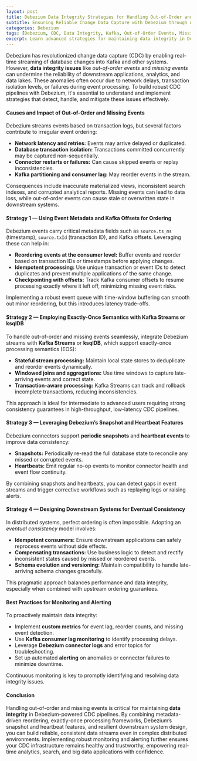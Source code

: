 ```yaml
---
layout: post
title: Debezium Data Integrity Strategies for Handling Out-of-Order and Missing Events
subtitle: Ensuring Reliable Change Data Capture with Debezium through Advanced Event Ordering and Recovery Techniques
categories: Debezium
tags: [Debezium, CDC, Data Integrity, Kafka, Out-of-Order Events, Missing Events, Big Data, Stream Processing]
excerpt: Learn advanced strategies for maintaining data integrity in Debezium by effectively handling out-of-order and missing events to ensure accurate change data capture and stream processing.
---
```

Debezium has revolutionized change data capture (CDC) by enabling real-time streaming of database changes into Kafka and other systems. However, **data integrity issues** like *out-of-order events* and *missing events* can undermine the reliability of downstream applications, analytics, and data lakes. These anomalies often occur due to network delays, transaction isolation levels, or failures during event processing. To build robust CDC pipelines with Debezium, it's essential to understand and implement strategies that detect, handle, and mitigate these issues effectively.

#### Causes and Impact of Out-of-Order and Missing Events

Debezium streams events based on transaction logs, but several factors contribute to irregular event ordering:

- **Network latency and retries:** Events may arrive delayed or duplicated.
- **Database transaction isolation:** Transactions committed concurrently may be captured non-sequentially.
- **Connector restarts or failures:** Can cause skipped events or replay inconsistencies.
- **Kafka partitioning and consumer lag:** May reorder events in the stream.

Consequences include inaccurate materialized views, inconsistent search indexes, and corrupted analytical reports. Missing events can lead to data loss, while out-of-order events can cause stale or overwritten state in downstream systems.

#### Strategy 1 — Using Event Metadata and Kafka Offsets for Ordering

Debezium events carry critical metadata fields such as `source.ts_ms` (timestamp), `source.txId` (transaction ID), and Kafka offsets. Leveraging these can help in:

- **Reordering events at the consumer level:** Buffer events and reorder based on transaction IDs or timestamps before applying changes.
- **Idempotent processing:** Use unique transaction or event IDs to detect duplicates and prevent multiple applications of the same change.
- **Checkpointing with offsets:** Track Kafka consumer offsets to resume processing exactly where it left off, minimizing missing event risks.

Implementing a robust event queue with time-window buffering can smooth out minor reordering, but this introduces latency trade-offs.

#### Strategy 2 — Employing Exactly-Once Semantics with Kafka Streams or ksqlDB

To handle out-of-order and missing events seamlessly, integrate Debezium streams with **Kafka Streams** or **ksqlDB**, which support exactly-once processing semantics (EOS):

- **Stateful stream processing:** Maintain local state stores to deduplicate and reorder events dynamically.
- **Windowed joins and aggregations:** Use time windows to capture late-arriving events and correct state.
- **Transaction-aware processing:** Kafka Streams can track and rollback incomplete transactions, reducing inconsistencies.

This approach is ideal for intermediate to advanced users requiring strong consistency guarantees in high-throughput, low-latency CDC pipelines.

#### Strategy 3 — Leveraging Debezium’s Snapshot and Heartbeat Features

Debezium connectors support **periodic snapshots** and **heartbeat events** to improve data consistency:

- **Snapshots:** Periodically re-read the full database state to reconcile any missed or corrupted events.
- **Heartbeats:** Emit regular no-op events to monitor connector health and event flow continuity.

By combining snapshots and heartbeats, you can detect gaps in event streams and trigger corrective workflows such as replaying logs or raising alerts.

#### Strategy 4 — Designing Downstream Systems for Eventual Consistency

In distributed systems, perfect ordering is often impossible. Adopting an *eventual consistency* model involves:

- **Idempotent consumers:** Ensure downstream applications can safely reprocess events without side effects.
- **Compensating transactions:** Use business logic to detect and rectify inconsistent states caused by missed or reordered events.
- **Schema evolution and versioning:** Maintain compatibility to handle late-arriving schema changes gracefully.

This pragmatic approach balances performance and data integrity, especially when combined with upstream ordering guarantees.

#### Best Practices for Monitoring and Alerting

To proactively maintain data integrity:

- Implement **custom metrics** for event lag, reorder counts, and missing event detection.
- Use **Kafka consumer lag monitoring** to identify processing delays.
- Leverage **Debezium connector logs** and error topics for troubleshooting.
- Set up automated **alerting** on anomalies or connector failures to minimize downtime.

Continuous monitoring is key to promptly identifying and resolving data integrity issues.

#### Conclusion

Handling out-of-order and missing events is critical for maintaining **data integrity** in Debezium-powered CDC pipelines. By combining metadata-driven reordering, exactly-once processing frameworks, Debezium’s snapshot and heartbeat features, and resilient downstream system design, you can build reliable, consistent data streams even in complex distributed environments. Implementing robust monitoring and alerting further ensures your CDC infrastructure remains healthy and trustworthy, empowering real-time analytics, search, and big data applications with confidence.
